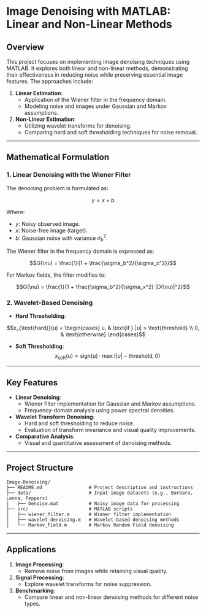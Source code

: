 # **Image Denoising with MATLAB: Linear and Non-Linear Methods**

## **Overview**
This project focuses on implementing image denoising techniques using MATLAB. It explores both linear and non-linear methods, demonstrating their effectiveness in reducing noise while preserving essential image features. The approaches include:
1. **Linear Estimation**:
   - Application of the Wiener filter in the frequency domain.
   - Modeling noise and images under Gaussian and Markov assumptions.
2. **Non-Linear Estimation**:
   - Utilizing wavelet transforms for denoising.
   - Comparing hard and soft thresholding techniques for noise removal.

---

## **Mathematical Formulation**

### **1. Linear Denoising with the Wiener Filter**
The denoising problem is formulated as:

$$y = x + b$$

Where:
- $y$: Noisy observed image.
- $x$: Noise-free image (target).
- $b$: Gaussian noise with variance $\sigma_b^2$.

The Wiener filter in the frequency domain is expressed as:

$$G(\nu) = \frac{1}{1 + \frac{\sigma_b^2}{\sigma_x^2}}$$

For Markov fields, the filter modifies to:

$$G(\nu) = \frac{1}{1 + \frac{\sigma_b^2}{\sigma_x^2} |D(\nu)|^2}$$

### 2. Wavelet-Based Denoising
- **Hard Thresholding**:

$$x_{\text{hard}}(u) = \begin{cases} u, & \text{if } |u| > \text{threshold} \\ 0, & \text{otherwise} \end{cases}$$

- **Soft Thresholding**:
  $$x_{\text{soft}}(u) = \text{sign}(u) \cdot \max(|u| - \text{threshold}, 0)$$

---

## **Key Features**
- **Linear Denoising**:
  - Wiener filter implementation for Gaussian and Markov assumptions.
  - Frequency-domain analysis using power spectral densities.
- **Wavelet Transform Denoising**:
  - Hard and soft thresholding to reduce noise.
  - Evaluation of transform invariance and visual quality improvements.
- **Comparative Analysis**:
  - Visual and quantitative assessment of denoising methods.

---

## **Project Structure**
```
Image-Denoising/
├── README.md                 # Project description and instructions
├── data/                     # Input image datasets (e.g., Barbara, Lenna, Peppers)
│   ├── Denoise.mat           # Noisy image data for processing
├── src/                      # MATLAB scripts
│   ├── wiener_filter.m       # Wiener filter implementation
│   ├── wavelet_denoising.m   # Wavelet-based denoising methods
│   └── Markov_Field.m        # Markov Random Field denoising

```

---


## **Applications**
1. **Image Processing**:
   - Remove noise from images while retaining visual quality.
2. **Signal Processing**:
   - Explore wavelet transforms for noise suppression.
3. **Benchmarking**:
   - Compare linear and non-linear denoising methods for different noise types.

